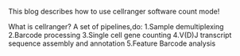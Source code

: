 This blog describes how to use cellranger software count mode!

What is cellranger?
A set of pipelines,do:
1.Sample demultiplexing
2.Barcode processing
3.Single cell gene counting
4.V(D)J transcript sequence assembly and annotation
5.Feature Barcode analysis

